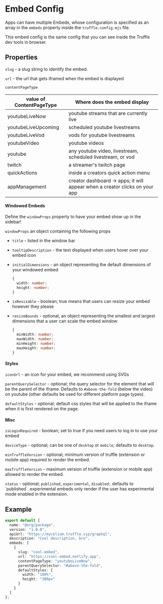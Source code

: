 # Embed Config

Apps can have multiple Embeds, whose configuration is specified as an array in the `embeds` property inside the `truffle.config.mjs` file.

This embed config is the same config that you can see inside the Truffle dev tools in browser.

## Properties

`slug` - a slug string to identify the embed.

`url` - the url that gets iframed when the embed is displayed

`contentPageType`&#x20;



| value of ContentPageType | Where does the embed display                                                |
| ------------------------ | --------------------------------------------------------------------------- |
| youtubeLiveNow           | youtube streams that are currently live                                     |
| youtubeLiveUpcoming      | scheduled youtube livestreams                                               |
| youtubeLiveVod           | vods for youtube livestreams                                                |
| youtubeVideo             | youtube videos                                                              |
| youtube                  | any youtube video, livestream, scheduled livestream, or vod                 |
| twitch                   | a streamer's twitch page                                                    |
| quickActions             | inside a creators quick action menu                                         |
| appManagement            | creator dashboard -> apps; it will appear when a creator clicks on your app |

#### Windowed Embeds

Define the `windowProps` property to have your embed show up in the sidebar!

`windowProps`  an object containing the following props

* `title` - listed in the window bar
* `tooltipDescription` - the text displayed when users hover over your embed icon
*   `initialDimensions` - an object representing the default dimensions of your windowed embed

    ```typescript
    {
      width: number;
      height: number;
    }
    ```
* `isResizable` - boolean; true means that users can resize your embed however they please
*   `resizeBounds` - optional, an object representing the smallest and largest dimensions that a user can scale the embed window

    ```typescript
    {
      minWidth: number; 
      maxWidth: number; 
      minHeight: number;
      maxHeight: number;
    }
    ```

#### Styles

`iconUrl` - an icon for your embed, we recommend using SVGs

`parentQuerySelector` - optional; the query selector for the element that will be the parent of the iframe. Defaults to `#above-the-fold` (below the video) on youtube (other defaults be used for different platform page types).

`defaultStyles` - optional; default css styles that will be applied to the iframe when it is first rendered on the page.

#### Misc

`isLoginRequired` - boolean; set to true if you need users to log in to use your embed

`deviceType` - optional; can be one of `desktop` or `mobile`; defaults to `desktop`.

`minTruffleVersion` - optional; minimum version of truffle (extension or mobile app) required to render the embed.

`maxTruffleVersion` - maximum version of truffle (extension or mobile app) allowed to render the embed.

`status` - optional; `published`, `experimental`, `disabled;` defaults to \`published\`. experimental embeds only render if the user has experimental mode enabled in the extension.

## Example

```typescript
export default {
  name: "@org/package",
  version: "1.0.0",
  apiUrl: "https://mycelium.truffle.vip/graphql",
  description: "Cool description, bro",
  embeds: [
    {
      slug: "cool-embed",
      url: "https://cool-embed.netlify.app",
      contentPageType: "youtubeLiveNow",
      parentQuerySelector: "#above-the-fold",
      defaultStyles: {
        width: "100%",
        height: "300px"
      }
    }
  ]
};
```

